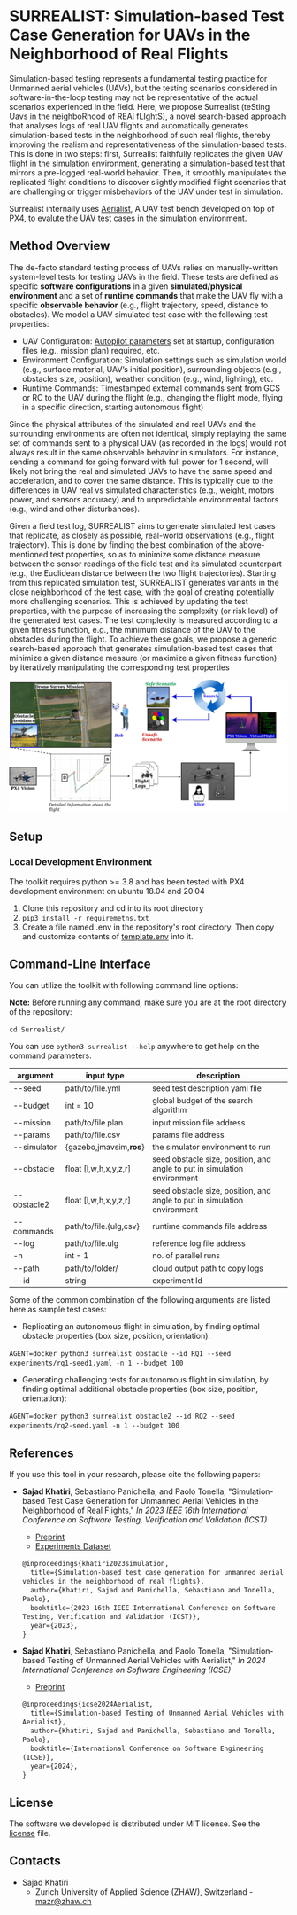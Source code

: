 # SURREALIST: Simulation-based Test Case Generation for UAVs in the Neighborhood of Real Flights

Simulation-based testing represents a fundamental testing practice for Unmanned aerial vehicles (UAVs), but the testing scenarios considered in software-in-the-loop testing may not be representative of the actual scenarios experienced in the field.
Here, we propose Surrealist (teSting Uavs in the neighboRhood of REAl fLIghtS), a novel search-based approach that analyses logs of real UAV flights and automatically generates simulation-based tests in the neighborhood of such real flights, thereby improving the realism and representativeness of the simulation-based tests.
This is done in two steps: first, Surrealist faithfully replicates the given UAV flight in the simulation environment, generating a simulation-based test that mirrors a pre-logged real-world behavior. Then, it smoothly manipulates the replicated flight conditions to discover slightly modified flight scenarios that are challenging or trigger misbehaviors of the UAV under test in simulation.

Surrealist internally uses [Aerialist](https://github.com/skhatiri/Aerialist), A UAV test bench developed on top of PX4, to evalute the UAV test cases in the simulation environment.

## Method Overview

The de-facto standard testing process of UAVs relies on manually-written system-level tests for testing UAVs in the field.
These tests are defined as specific **software configurations** in a given **simulated/physical environment** and a set of **runtime commands** that make the UAV fly with a specific **observable behavior** (e.g., flight trajectory, speed, distance to obstacles).
We model a UAV simulated test case with the following test properties:

- UAV Configuration: [Autopilot parameters](https://docs.px4.io/main/en/advanced_config/parameter_reference.html) set at startup, configuration files (e.g., mission plan) required, etc.
- Environment Configuration: Simulation settings such as simulation world (e.g., surface material, UAV’s initial position), surrounding objects (e.g., obstacles size, position), weather condition (e.g., wind, lighting), etc.
- Runtime Commands: Timestamped external commands sent from GCS or RC to the UAV during the flight (e.g., changing the flight mode, flying in a specific direction, starting autonomous flight)

Since the physical attributes of the simulated and real UAVs and the surrounding environments are often not identical, simply replaying the same set of commands sent to a physical UAV (as recorded in the logs) would not always result in the same observable behavior in simulators. For instance, sending a command for going forward with full power for 1 second, will likely not bring the real and simulated UAVs to have the same speed and acceleration, and to cover the same distance. This is typically due to the differences in UAV real vs simulated characteristics (e.g., weight, motors power, and sensors accuracy) and to unpredictable environmental factors (e.g., wind and other disturbances).

Given a field test log, SURREALIST aims to generate simulated test cases that replicate, as closely as possible, real-world observations (e.g., flight trajectory). This is done by finding the best combination of the above-mentioned test properties, so as to minimize some distance measure between the sensor readings of the field test and its simulated counterpart (e.g., the Euclidean distance between the two flight trajectories).
Starting from this replicated simulation test, SURREALIST generates variants in the close neighborhood of the test case, with the goal of creating potentially more challenging scenarios. This is achieved by updating the test properties, with the purpose of increasing the complexity (or risk level) of the generated test cases. The test complexity is measured  according to a given fitness function, e.g., the minimum distance of the UAV to the obstacles during the flight. To achieve these goals, we propose a generic search-based approach that generates simulation-based test cases that minimize a given distance measure (or maximize a given fitness function) by iteratively manipulating the corresponding test properties

![surrealist approach overview](docs/overview.jpg)

## Setup

### Local Development Environment

The toolkit requires python >= 3.8 and has been tested with PX4 development environment on ubuntu 18.04 and 20.04

1. Clone this repository and cd into its root directory
2. `pip3 install -r requiremetns.txt`
3. Create a file named .env in the repository's root directory. Then copy and customize contents of [template.env](template.env) into it.

<!-- ### Using Docker

You can use the dockerfile to build a Docker image with all the requirements.

1. `docker build . -t surrealist`
2. `docker run -it surrealist bash`

You can now execute all the commands in the containers bash.

**Note:** Your user should be able to run docker commands without sudo. [check here](https://docs.docker.com/engine/install/linux-postinstall/)
**Note:** The .env for the docker image come from [template.env](template.env). You can customize them using environment variables for the Docker container. -->

## Command-Line Interface

You can utilize the toolkit with following command line options:

**Note:** Before running any command, make sure you are at the root directory of the repository:

`cd Surrealist/`

You can use `python3 surrealist --help` anywhere to get help on the command parameters.

|argument   | input type            | description                   |
|-----------|-----------------------|------------------------------ |
| --seed    | path/to/file.yml      | seed test description yaml file|
| --budget  | int = 10              | global budget of the search algorithm|
| --mission | path/to/file.plan     | input mission file address    |
| --params  | path/to/file.csv      | params file address           |
| --simulator| {gazebo,jmavsim,**ros**} | the simulator environment to run|
| --obstacle| float [l,w,h,x,y,z,r] | seed obstacle size, position, and angle to put in simulation environment|
| --obstacle2| float [l,w,h,x,y,z,r]| seed obstacle size, position, and angle to put in simulation environment|  
| --commands| path/to/file.{ulg,csv}| runtime commands file address |
| --log     | path/to/file.ulg      | reference log file address    |
| -n        | int = 1               | no. of parallel runs          |
| --path    | path/to/folder/       | cloud output path to copy logs|
| --id      | string                | experiment Id                 |

Some of the common combination of the following arguments are listed here as sample test cases:

- Replicating an autonomous flight in simulation, by finding optimal obstacle properties (box size, position, orientation):

`AGENT=docker python3 surrealist obstacle --id RQ1 --seed experiments/rq1-seed1.yaml -n 1 --budget 100`

<!-- `python3 surrealist  obstacle --id RQ1 --obstacle 3 3 3 -7.56 4.54 0 158.8  -n 5 --budget 100 --path https://filer.cloudlab.zhaw.ch/remote.php/webdav/ICST/ --mission experiments/case0.plan --log experiments/case0.ulg --params experiments/case0-params.csv --commands experiments/case0-commands.csv  --simulator ros` -->

- Generating challenging tests for autonomous flight in simulation, by finding optimal additional obstacle properties (box size, position, orientation):

`AGENT=docker python3 surrealist obstacle2 --id RQ2 --seed experiments/rq2-seed.yaml -n 1 --budget 100`
<!-- 
`python3 surrealist  obstacle2 --id RQ2 --obstacle 3 3 3 -7.56 4.54 0 158.8 --obstacle2 3 3 3 -7.56 24.54 0 158.8 -n 5 --budget 100 --path https://filer.cloudlab.zhaw.ch/remote.php/webdav/ICST/ --mission experiments/case0.plan --log experiments/case0.ulg --params experiments/case0-params.csv --commands experiments/case0-commands.csv  --simulator ros` -->

## References

If you use this tool in your research, please cite the following papers:

- **Sajad Khatiri**, Sebastiano Panichella, and Paolo Tonella, "Simulation-based Test Case Generation for Unmanned Aerial Vehicles in the Neighborhood of Real Flights," *In 2023 IEEE 16th International Conference on Software Testing, Verification and Validation (ICST)*
  - [Preprint](https://skhatiri.ir/papers/surrealist.pdf)
  - [Experiments Dataset](https://doi.org/10.5281/zenodo.6525021)

  ````{code-block} bibtex
  @inproceedings{khatiri2023simulation,
    title={Simulation-based test case generation for unmanned aerial vehicles in the neighborhood of real flights},
    author={Khatiri, Sajad and Panichella, Sebastiano and Tonella, Paolo},
    booktitle={2023 16th IEEE International Conference on Software Testing, Verification and Validation (ICST)},
    year={2023},
  }
  ````

- **Sajad Khatiri**, Sebastiano Panichella, and Paolo Tonella, "Simulation-based Testing of Unmanned Aerial Vehicles with Aerialist," *In 2024 International Conference on Software Engineering (ICSE)*
  - [Preprint](https://skhatiri.ir/papers/aerialist.pdf)

  ````{code-block} bibtex
  @inproceedings{icse2024Aerialist,
    title={Simulation-based Testing of Unmanned Aerial Vehicles with Aerialist},
    author={Khatiri, Sajad and Panichella, Sebastiano and Tonella, Paolo},
    booktitle={International Conference on Software Engineering (ICSE)},
    year={2024},
  }
  ````

## License

The software we developed is distributed under MIT license. See the [license](./LICENSE.md) file.

## Contacts

- Sajad Khatiri
  - Zurich University of Applied Science (ZHAW), Switzerland - <mazr@zhaw.ch>
